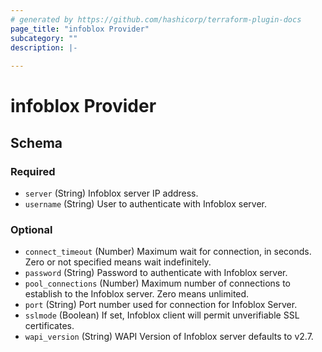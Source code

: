 ```yaml
---
# generated by https://github.com/hashicorp/terraform-plugin-docs
page_title: "infoblox Provider"
subcategory: ""
description: |-
  
---
```


# infoblox Provider





<!-- schema generated by tfplugindocs -->
## Schema

### Required

- `server` (String) Infoblox server IP address.
- `username` (String) User to authenticate with Infoblox server.

### Optional

- `connect_timeout` (Number) Maximum wait for connection, in seconds. Zero or not specified means wait indefinitely.
- `password` (String) Password to authenticate with Infoblox server.
- `pool_connections` (Number) Maximum number of connections to establish to the Infoblox server. Zero means unlimited.
- `port` (String) Port number used for connection for Infoblox Server.
- `sslmode` (Boolean) If set, Infoblox client will permit unverifiable SSL certificates.
- `wapi_version` (String) WAPI Version of Infoblox server defaults to v2.7.
